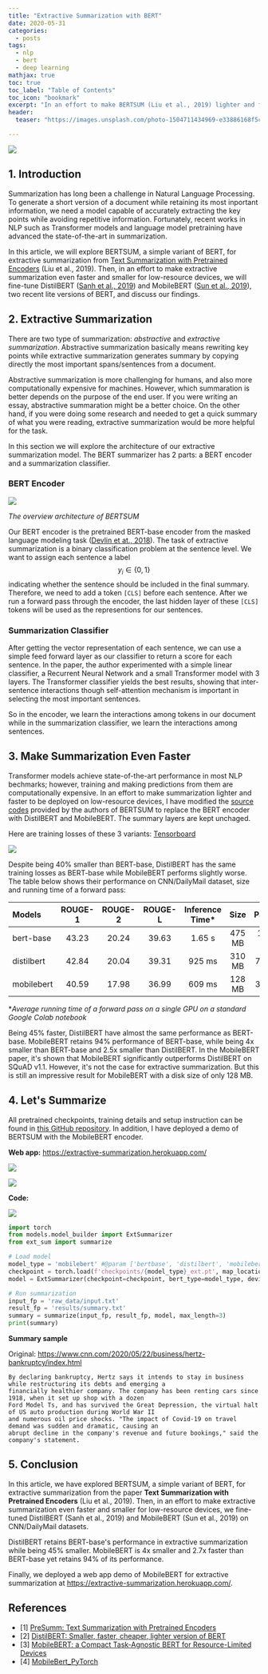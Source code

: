 ```yaml
---
title: "Extractive Summarization with BERT"
date: 2020-05-31
categories:
  - posts
tags:
  - nlp
  - bert
  - deep learning
mathjax: true
toc: true
toc_label: "Table of Contents"
toc_icon: "bookmark"
excerpt: "In an effort to make BERTSUM (Liu et al., 2019) lighter and faster for low-resource devices, I fine-tuned DistilBERT (Sanh et al., 2019) and MobileBERT (Sun et al., 2019), two lite versions of BERT on CNN/DailyMail dataset."
header:
  teaser: "https://images.unsplash.com/photo-1504711434969-e33886168f5c?ixlib=rb-1.2.1&ixid=eyJhcHBfaWQiOjEyMDd9&auto=format&fit=crop&w=1350&q=80"

---
```


[![](https://img.shields.io/badge/GitHub-View_on_GitHub-blue?logo=GitHub)](https://github.com/chriskhanhtran/bert-extractive-summarization)

## 1. Introduction

Summarization has long been a challenge in Natural Language Processing. To generate a short version of a document while retaining its most inportant information, we need a model capable of accurately extracting the key points while avoiding repetitive information. Fortunately, recent works in NLP such as Transformer models and language model pretraining have advanced the state-of-the-art in summarization.

In this article, we will explore BERTSUM, a simple variant of BERT, for extractive summarization from [Text Summarization with Pretrained Encoders](https://arxiv.org/abs/1908.08345) (Liu et al., 2019). Then, in an effort to make extractive summarization even faster and smaller for low-resource devices, we will fine-tune DistilBERT ([Sanh et al., 2019](https://arxiv.org/abs/1910.01108)) and MobileBERT ([Sun et al., 2019](https://arxiv.org/abs/2004.02984)), two recent lite versions of BERT, and discuss our findings.

## 2. Extractive Summarization

There are two type of summarization: *abstractive* and *extractive summarization*. Abstractive summarization basically means rewriting key points while extractive summarization generates summary by copying directly the most important spans/sentences from a document.

Abstractive summarization is more challenging for humans, and also more computationally expensive for machines. However, which summaration is better depends on the purpose of the end user. If you were writing an essay, abstractive summaration might be a better choice. On the other hand, if you were doing some research and needed to get a quick summary of what you were reading, extractive summarization would be more helpful for the task.

In this section we will explore the architecture of our extractive summarization model. The BERT summarizer has 2 parts: a BERT encoder and a summarization classifier.

### BERT Encoder

![](https://github.com/chriskhanhtran/minimal-portfolio/blob/master/images/bertsum.jpeg?raw=true)

*The overview architecture of BERTSUM*

Our BERT encoder is the pretrained BERT-base encoder from the masked language modeling task ([Devlin et at., 2018](https://github.com/google-research/bert)). The task of extractive summarization is a binary classification problem at the sentence level. We want to assign each sentence a label $$y_i \in \{0, 1\}$$ indicating whether the sentence should be included in the final summary. Therefore, we need to add a token `[CLS]` before each sentence. After we run a forward pass through the encoder, the last hidden layer of these `[CLS]` tokens will be used as the representions for our sentences.

### Summarization Classifier

After getting the vector representation of each sentence, we can use a simple feed forward layer as our classifier to return a score for each sentence. In the paper, the author experimented with a simple linear classifier, a Recurrent Neural Network and a small Transformer model with 3 layers. The Transformer classifier yields the best results, showing that inter-sentence interactions though self-attention mechanism is important in selecting the most important sentences.

So in the encoder, we learn the interactions among tokens in our document while in the summarization classifier, we learn the interactions among sentences.

## 3. Make Summarization Even Faster

Transformer models achieve state-of-the-art performance in most NLP bechmarks; however, training and making predictions from them are computationally expensive. In an effort to make summarization lighter and faster to be deployed on low-resource devices, I have modified the [source codes](https://github.com/nlpyang/PreSumm) provided by the authors of BERTSUM to replace the BERT encoder with DistilBERT and MobileBERT. The summary layers are kept unchaged.

Here are training losses of these 3 variants: [Tensorboard](https://tensorboard.dev/experiment/Ly7CRURRSOuPBlZADaqBlQ/#scalars)

![](https://github.com/chriskhanhtran/bert-extractive-summarization/raw/master/tensorboard.JPG)

Despite being 40% smaller than BERT-base, DistilBERT has the same training losses as BERT-base while MobileBERT performs slightly worse. The table below shows their performance on CNN/DailyMail dataset, size and running time of a forward pass:

| Models     | ROUGE-1 |	ROUGE-2 | ROUGE-L | Inference Time* | Size   | Params   |
|:-----------|:-------:|:--------:|:-------:|:---------------:|:------:|:--------:|
| bert-base  | 43.23   | 20.24    | 39.63   | 1.65 s          | 475 MB | 120.5 M  |
| distilbert | 42.84   | 20.04    | 39.31   | 925 ms          | 310 MB | 77.4 M   |
| mobilebert | 40.59   | 17.98    | 36.99   | 609 ms          | 128 MB | 30.8 M   |

\**Average running time of a forward pass on a single GPU on a standard Google Colab notebook*

Being 45% faster, DistilBERT have almost the same performance as BERT-base. MobileBERT retains 94% performance of BERT-base, while being 4x smaller than BERT-base and 2.5x smaller than DistilBERT. In the MobileBERT paper, it's shown that MobileBERT significantly outperforms DistilBERT on SQuAD v1.1. However, it's not the case for extractive summarization. But this is still an impressive result for MobileBERT with a disk size of only 128 MB.

## 4. Let's Summarize

All pretrained checkpoints, training details and setup instruction can be found in [this GitHub repository](https://github.com/chriskhanhtran/bert-extractive-summarization/edit/master/README.md). In addition, I have deployed a demo of BERTSUM with the MobileBERT encoder.

**Web app:** https://extractive-summarization.herokuapp.com/

[![](https://img.shields.io/badge/Heroku-Open_Web_App-blue?logo=Heroku)](https://extractive-summarization.herokuapp.com/)

![](https://github.com/chriskhanhtran/minimal-portfolio/blob/master/images/bertsum.gif?raw=true)

**Code:**

[![](https://img.shields.io/badge/Colab-Run_in_Google_Colab-blue?logo=Google&logoColor=FDBA18)](https://colab.research.google.com/drive/1hwpYC-AU6C_nwuM_N5ynOShXIRGv-U51#scrollTo=KizhzOxVOjaN)

```python
import torch
from models.model_builder import ExtSummarizer
from ext_sum import summarize

# Load model
model_type = 'mobilebert' #@param ['bertbase', 'distilbert', 'mobilebert']
checkpoint = torch.load(f'checkpoints/{model_type}_ext.pt', map_location='cpu')
model = ExtSummarizer(checkpoint=checkpoint, bert_type=model_type, device='cpu')

# Run summarization
input_fp = 'raw_data/input.txt'
result_fp = 'results/summary.txt'
summary = summarize(input_fp, result_fp, model, max_length=3)
print(summary)
```

**Summary sample**

Original: https://www.cnn.com/2020/05/22/business/hertz-bankruptcy/index.html

```
By declaring bankruptcy, Hertz says it intends to stay in business while restructuring its debts and emerging a
financially healthier company. The company has been renting cars since 1918, when it set up shop with a dozen
Ford Model Ts, and has survived the Great Depression, the virtual halt of US auto production during World War II
and numerous oil price shocks. "The impact of Covid-19 on travel demand was sudden and dramatic, causing an
abrupt decline in the company's revenue and future bookings," said the company's statement.
```

## 5. Conclusion

In this article, we have explored BERTSUM, a simple variant of BERT, for extractive summarization from the paper **Text Summarization with Pretrained Encoders** (Liu et al., 2019). Then, in an effort to make extractive summarization even faster and smaller for low-resource devices, we fine-tuned DistilBERT (Sanh et al., 2019) and MobileBERT (Sun et al., 2019) on CNN/DailyMail datasets.

DistilBERT retains BERT-base's performance in extractive summarization while being 45% smaller. MobileBERT is 4x smaller and 2.7x faster than BERT-base yet retains 94% of its performance.

Finally, we deployed a web app demo of MobileBERT for extractive summarization at https://extractive-summarization.herokuapp.com/.

## References
- [1] [PreSumm:  Text Summarization with Pretrained Encoders](https://github.com/nlpyang/PreSumm)
- [2] [DistilBERT: Smaller, faster, cheaper, lighter version of BERT](https://huggingface.co/transformers/model_doc/distilbert.html)
- [3] [MobileBERT: a Compact Task-Agnostic BERT for Resource-Limited Devices](https://github.com/google-research/google-research/tree/master/mobilebert)
- [4] [MobileBert_PyTorch](https://github.com/lonePatient/MobileBert_PyTorch)
